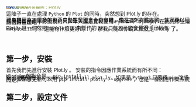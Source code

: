 ```yaml
---
layout: post
title: 使用API來繪圖：Plot.ly
---
```

<style>
span{
   font-family: sans-serif;
   line-height:1.5px;
}
.WL{
   background-color:#78D6D2;
}
</style>


<span>這陣子一直在處理 <code>Python</code> 的 <code>Plot</code> 的同時，突然想到 <a herf='https://plot.ly/python/getting-started/'>Plot.ly</a> 的存在。</span>

<span>理由是因為，很多的東西由動態呈現會十分有趣，像是 3D 立體的圖，其實要以程式呈現出來不是說不行，只是在製造上會有障礙，現在雖然有許多的 <code>.js</code>、<code>API</code>，但我仍舊是個十分挑剔的人，本人還是比較愛用 <code>Python</code> 、 <code>Django</code>，在此先停止廢話回歸主題吧！</span>

<span><a herf='https://plot.ly/python/getting-started/'>Plot.ly</a> 是一個依照 <code>matplotlib</code> 來製作的 <code>API</code> ，有人可能會覺得「已經有 <code>matplotlib</code> 了，還能有什麼更好的！」，那我只能跟你說大概就是 <a herf='https://plot.ly/python/getting-started/'>Plot.ly</a> 了。</span>
<br>
<br>
<br>
<h2>第一步，安裝</h2>
<span>首先我們先進行安裝 <a herf='https://plot.ly/python/getting-started/'>Plot.ly</a> 。
安裝的指令因應作業系統而有所不同：</span>

<span> <code>Windows</code> 的指令是， <code>pip install plot.ly</code></span><br>
<span> <code>Linux</code> 的指令是， <code>sudo pip install plot.ly</code>，如果是 <code>Python3</code> 只要將 <code>pip</code> 改成 <code>pip3</code> 就行了。<br> 另外如果想更新可以用 <code>pip install plotly --upgrade</code> ，也是一樣因應作業系統而定。</span> 

<h2>第二步，設定文件</h2>
<span></span>
